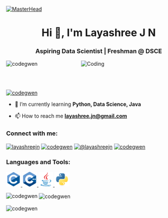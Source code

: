 [![MasterHead](https://user-images.githubusercontent.com/74038190/225813708-98b745f2-7d22-48cf-9150-083f1b00d6c9.gif)](https://rishavchanda.io)
<h1 align="center">Hi 👋, I'm Layashree J N</h1>
<h3 align="center">Aspiring Data Scientist | Freshman @ DSCE</h3>
<img align="right" alt="Coding" width="300" src="https://user-images.githubusercontent.com/74038190/236119160-976a0405-caa7-470c-9356-16d43402ea0a.gif">



<p align="left"> <img src="https://komarev.com/ghpvc/?username=codegwen&label=Profile%20views&color=0e75b6&style=flat" alt="codegwen" /> </p>
<br>
<br>
<p align="left"> <a href="https://github.com/ryo-ma/github-profile-trophy"><img src="https://github-profile-trophy.vercel.app/?username=codegwen" alt="codegwen" /></a> </p>

- 🌱 I’m currently learning **Python, Data Science, Java**

- 📫 How to reach me **layashree.jn@gmail.com**

<h3 align="left">Connect with me:</h3>
<p align="left">
<a href="https://linkedin.com/in/layashreejn" target="blank"><img align="center" src="https://raw.githubusercontent.com/rahuldkjain/github-profile-readme-generator/master/src/images/icons/Social/linked-in-alt.svg" alt="layashreejn" height="30" width="40" /></a>
<a href="https://kaggle.com/codegwen" target="blank"><img align="center" src="https://raw.githubusercontent.com/rahuldkjain/github-profile-readme-generator/master/src/images/icons/Social/kaggle.svg" alt="codegwen" height="30" width="40" /></a>
<a href="https://medium.com/@layashreejn" target="blank"><img align="center" src="https://raw.githubusercontent.com/rahuldkjain/github-profile-readme-generator/master/src/images/icons/Social/medium.svg" alt="@layashreejn" height="30" width="40" /></a>
<a href="https://www.leetcode.com/codegwen" target="blank"><img align="center" src="https://raw.githubusercontent.com/rahuldkjain/github-profile-readme-generator/master/src/images/icons/Social/leet-code.svg" alt="codegwen" height="30" width="40" /></a>
</p>

<h3 align="left">Languages and Tools:</h3>
<p align="left"> <a href="https://www.cprogramming.com/" target="_blank" rel="noreferrer"> <img src="https://raw.githubusercontent.com/devicons/devicon/master/icons/c/c-original.svg" alt="c" width="40" height="40"/> </a> <a href="https://www.w3schools.com/cpp/" target="_blank" rel="noreferrer"> <img src="https://raw.githubusercontent.com/devicons/devicon/master/icons/cplusplus/cplusplus-original.svg" alt="cplusplus" width="40" height="40"/> </a> <a href="https://www.java.com" target="_blank" rel="noreferrer"> <img src="https://raw.githubusercontent.com/devicons/devicon/master/icons/java/java-original.svg" alt="java" width="40" height="40"/> </a> <a href="https://www.python.org" target="_blank" rel="noreferrer"> <img src="https://raw.githubusercontent.com/devicons/devicon/master/icons/python/python-original.svg" alt="python" width="40" height="40"/> </a> </p>

<p><img align="left" src="https://github-readme-stats.vercel.app/api/top-langs?username=codegwen&show_icons=true&locale=en&layout=compact" alt="codegwen" /></p>

<p>&nbsp;<img align="center" src="https://github-readme-stats.vercel.app/api?username=codegwen&show_icons=true&locale=en" alt="codegwen" /></p>

<p><img align="center" src="https://github-readme-streak-stats.herokuapp.com/?user=codegwen&" alt="codegwen" /></p>

